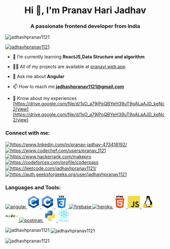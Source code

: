 <h1 align="center">Hi 👋, I'm Pranav Hari Jadhav</h1>
<h3 align="center">A passionate frontend developer from India</h3>

<p align="left"> <img src="https://komarev.com/ghpvc/?username=jadhavhpranav1121&label=Profile%20views&color=0e75b6&style=flat" alt="jadhavhpranav1121" /> </p>

<p align="left"> <a href="https://github.com/ryo-ma/github-profile-trophy"><img src="https://github-profile-trophy.vercel.app/?username=jadhavhpranav1121" alt="jadhavhpranav1121" /></a> </p>

- 🌱 I’m currently learning **ReactJS,Data Structure and algorithm**

- 👨‍💻 All of my projects are available at [pranavj.web.app](pranavj.web.app)

- 💬 Ask me about **Angular**

- 📫 How to reach me **jadhavhpranav1121@gmail.com**

- 📄 Know about my experiences [https://drive.google.com/file/d/1sO_a79jPoQBYeH39uT9qALaAJD_keNc2/view](https://drive.google.com/file/d/1sO_a79jPoQBYeH39uT9qALaAJD_keNc2/view)

<h3 align="left">Connect with me:</h3>
<p align="left">
<a href="https://linkedin.com/in/https://www.linkedin.com/in/pranav-jadhav-473418192/" target="blank"><img align="center" src="https://raw.githubusercontent.com/rahuldkjain/github-profile-readme-generator/master/src/images/icons/Social/linked-in-alt.svg" alt="https://www.linkedin.com/in/pranav-jadhav-473418192/" height="30" width="40" /></a>
<a href="https://www.codechef.com/users/https://www.codechef.com/users/pranav_1121" target="blank"><img align="center" src="https://cdn.jsdelivr.net/npm/simple-icons@3.1.0/icons/codechef.svg" alt="https://www.codechef.com/users/pranav_1121" height="30" width="40" /></a>
<a href="https://www.hackerrank.com/https://www.hackerrank.com/makepro" target="blank"><img align="center" src="https://raw.githubusercontent.com/rahuldkjain/github-profile-readme-generator/master/src/images/icons/Social/hackerrank.svg" alt="https://www.hackerrank.com/makepro" height="30" width="40" /></a>
<a href="https://codeforces.com/profile/https://codeforces.com/profile/coderpass" target="blank"><img align="center" src="https://raw.githubusercontent.com/rahuldkjain/github-profile-readme-generator/master/src/images/icons/Social/codeforces.svg" alt="https://codeforces.com/profile/coderpass" height="30" width="40" /></a>
<a href="https://www.leetcode.com/https://leetcode.com/jadhavhpranav1121/" target="blank"><img align="center" src="https://raw.githubusercontent.com/rahuldkjain/github-profile-readme-generator/master/src/images/icons/Social/leet-code.svg" alt="https://leetcode.com/jadhavhpranav1121/" height="30" width="40" /></a>
<a href="https://auth.geeksforgeeks.org/user/https://auth.geeksforgeeks.org/user/jadhavhpranav1121" target="blank"><img align="center" src="https://raw.githubusercontent.com/rahuldkjain/github-profile-readme-generator/master/src/images/icons/Social/geeks-for-geeks.svg" alt="https://auth.geeksforgeeks.org/user/jadhavhpranav1121" height="30" width="40" /></a>
</p>

<h3 align="left">Languages and Tools:</h3>
<p align="left"> <a href="https://angular.io" target="_blank" rel="noreferrer"> <img src="https://angular.io/assets/images/logos/angular/angular.svg" alt="angular" width="40" height="40"/> </a> <a href="https://www.cprogramming.com/" target="_blank" rel="noreferrer"> <img src="https://raw.githubusercontent.com/devicons/devicon/master/icons/c/c-original.svg" alt="c" width="40" height="40"/> </a> <a href="https://www.w3schools.com/cpp/" target="_blank" rel="noreferrer"> <img src="https://raw.githubusercontent.com/devicons/devicon/master/icons/cplusplus/cplusplus-original.svg" alt="cplusplus" width="40" height="40"/> </a> <a href="https://www.w3schools.com/css/" target="_blank" rel="noreferrer"> <img src="https://raw.githubusercontent.com/devicons/devicon/master/icons/css3/css3-original-wordmark.svg" alt="css3" width="40" height="40"/> </a> <a href="https://firebase.google.com/" target="_blank" rel="noreferrer"> <img src="https://www.vectorlogo.zone/logos/firebase/firebase-icon.svg" alt="firebase" width="40" height="40"/> </a> <a href="https://heroku.com" target="_blank" rel="noreferrer"> <img src="https://www.vectorlogo.zone/logos/heroku/heroku-icon.svg" alt="heroku" width="40" height="40"/> </a> <a href="https://www.w3.org/html/" target="_blank" rel="noreferrer"> <img src="https://raw.githubusercontent.com/devicons/devicon/master/icons/html5/html5-original-wordmark.svg" alt="html5" width="40" height="40"/> </a> <a href="https://developer.mozilla.org/en-US/docs/Web/JavaScript" target="_blank" rel="noreferrer"> <img src="https://raw.githubusercontent.com/devicons/devicon/master/icons/javascript/javascript-original.svg" alt="javascript" width="40" height="40"/> </a> <a href="https://www.linux.org/" target="_blank" rel="noreferrer"> <img src="https://raw.githubusercontent.com/devicons/devicon/master/icons/linux/linux-original.svg" alt="linux" width="40" height="40"/> </a> <a href="https://nodejs.org" target="_blank" rel="noreferrer"> <img src="https://raw.githubusercontent.com/devicons/devicon/master/icons/nodejs/nodejs-original-wordmark.svg" alt="nodejs" width="40" height="40"/> </a> <a href="https://postman.com" target="_blank" rel="noreferrer"> <img src="https://www.vectorlogo.zone/logos/getpostman/getpostman-icon.svg" alt="postman" width="40" height="40"/> </a> <a href="https://www.python.org" target="_blank" rel="noreferrer"> <img src="https://raw.githubusercontent.com/devicons/devicon/master/icons/python/python-original.svg" alt="python" width="40" height="40"/> </a> <a href="https://reactjs.org/" target="_blank" rel="noreferrer"> <img src="https://raw.githubusercontent.com/devicons/devicon/master/icons/react/react-original-wordmark.svg" alt="react" width="40" height="40"/> </a> </p>

<p><img align="left" src="https://github-readme-stats.vercel.app/api/top-langs?username=jadhavhpranav1121&show_icons=true&locale=en&layout=compact" alt="jadhavhpranav1121" /></p>

<p>&nbsp;<img align="center" src="https://github-readme-stats.vercel.app/api?username=jadhavhpranav1121&show_icons=true&locale=en" alt="jadhavhpranav1121" /></p>

<p><img align="center" src="https://github-readme-streak-stats.herokuapp.com/?user=jadhavhpranav1121&" alt="jadhavhpranav1121" /></p>
